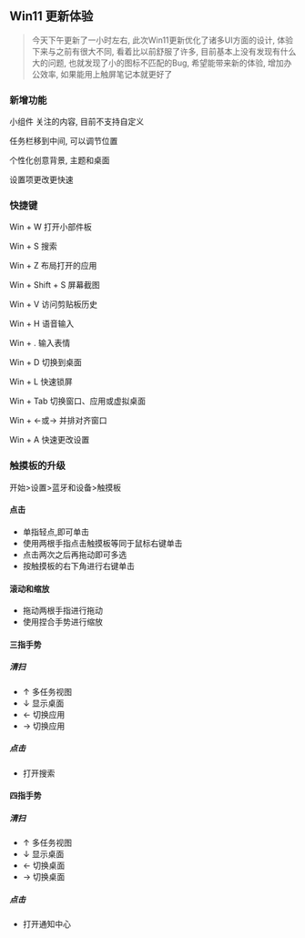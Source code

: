 ## Win11 更新体验

> 今天下午更新了一小时左右, 此次Win11更新优化了诸多UI方面的设计, 体验下来与之前有很大不同, 看着比以前舒服了许多, 目前基本上没有发现有什么大的问题, 也就发现了小的图标不匹配的Bug, 希望能带来新的体验, 增加办公效率, 如果能用上触屏笔记本就更好了

### 新增功能

小组件  关注的内容, 目前不支持自定义

任务栏移到中间, 可以调节位置

个性化创意背景, 主题和桌面

设置项更改更快速



### 快捷键

Win + W 打开小部件板

Win + S 搜索

Win + Z 布局打开的应用

Win + Shift + S 屏幕截图

Win + V 访问剪贴板历史

Win + H 语音输入

Win + . 输入表情

Win + D 切换到桌面

Win + L 快速锁屏

Win + Tab 切换窗口、应用或虚拟桌面

Win + ←或→ 并排对齐窗口

Win + A 快速更改设置

### 触摸板的升级

开始>设置>蓝牙和设备>触摸板

#### 点击

- 单指轻点,即可单击
- 使用两根手指点击触摸板等同于鼠标右键单击
- 点击两次之后再拖动即可多选
- 按触摸板的右下角进行右键单击

#### 滚动和缩放

- 拖动两根手指进行拖动
- 使用捏合手势进行缩放

#### 三指手势

##### 清扫

- ↑ 多任务视图
- ↓ 显示桌面
- ← 切换应用
- → 切换应用

##### 点击

- 打开搜索

#### 四指手势

##### 清扫

- ↑ 多任务视图
- ↓ 显示桌面
- ← 切换桌面
- → 切换桌面

##### 点击

- 打开通知中心